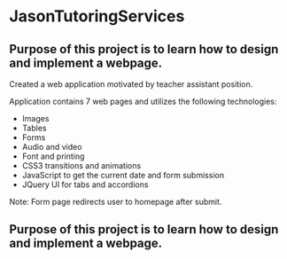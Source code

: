 # JasonTutoringServices
## Purpose of this project is to learn how to design and implement a webpage.

Created a web application motivated by teacher assistant position. 

Application contains 7 web pages and utilizes the following technologies:
- Images
- Tables
- Forms
- Audio and video
- Font and printing
- CSS3 transitions and animations
- JavaScript to get the current date and form submission
- JQuery UI for tabs and accordions

Note: Form page redirects user to homepage after submit. 

## Purpose of this project is to learn how to design and implement a webpage.
